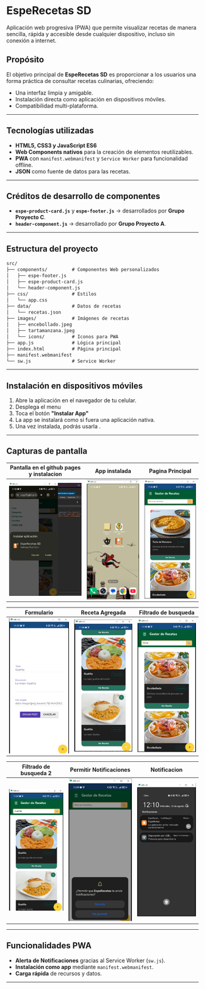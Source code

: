 # EspeRecetas SD

Aplicación web progresiva (PWA) que permite visualizar recetas de manera sencilla, rápida y accesible desde cualquier dispositivo, incluso sin conexión a internet.

## Propósito
El objetivo principal de **EspeRecetas SD** es proporcionar a los usuarios una forma práctica de consultar recetas culinarias, ofreciendo:
- Una interfaz limpia y amigable.
- Instalación directa como aplicación en dispositivos móviles.
- Compatibilidad multi-plataforma.

---

## Tecnologías utilizadas
- **HTML5, CSS3 y JavaScript ES6**
- **Web Components nativos** para la creación de elementos reutilizables.
- **PWA** con `manifest.webmanifest` y `Service Worker` para funcionalidad offline.
- **JSON** como fuente de datos para las recetas.

---

## Créditos de desarrollo de componentes
- **`espe-product-card.js`** y **`espe-footer.js`** → desarrollados por **Grupo Proyecto C**.
- **`header-component.js`** → desarrollado por **Grupo Proyecto A**.

---

## Estructura del proyecto
```
src/
├── components/         # Componentes Web personalizados
│   ├── espe-footer.js
│   ├── espe-product-card.js
│   └── header-component.js
├── css/                # Estilos
│   └── app.css
├── data/               # Datos de recetas
│   └── recetas.json
├── images/             # Imágenes de recetas
│   ├── encebollado.jpeg
│   ├── tartamanzana.jpeg
│   └── icons/          # Iconos para PWA
├── app.js              # Lógica principal
├── index.html          # Página principal
├── manifest.webmanifest
└── sw.js               # Service Worker
```

---

## Instalación en dispositivos móviles
1. Abre la aplicación en el navegador de tu celular.
2. Desplega el menu 
2. Toca el botón **"Instalar App"** 
3. La app se instalará como si fuera una aplicación nativa.
4. Una vez instalada, podrás usarla .

---

## Capturas de pantalla

| Pantalla en el  github pages y instalacion | App instalada | Pagina Principal |
|--------------------|-----------------|-----------------|
| ![GithubPages](./src/images/docs/instalarapp.png) | ![pantalla2](./src/images/docs/appinstalada.png) | ![pantalla3](./src/images/docs/paginaprincipal.png) |


| Formulario | Receta Agregada | Filtrado de busqueda | 
|--------------------|-----------------|-----------------|
| ![formapp](./src/images/docs/formparaagregacionreceta.png) | ![RecetaAgregada](./src/images/docs/cardrecetagregada.png) | ![Filtrado](./src/images/docs/fltradodebusqueda.png) |

| Filtrado de busqueda 2| Permitir Notificaciones | Notificacion |
|--------------------|-----------------|-----------------|
| ![Filtrado2](./src/images/docs/fltradodebusqueda2.png) | ![Noti](./src/images/docs/PermitirNoti.png) | ![Noti](./src/images/docs/notificacion.png) |


---


## Funcionalidades PWA
- **Alerta de Notificaciones** gracias al Service Worker (`sw.js`).
- **Instalación como app** mediante `manifest.webmanifest`.
- **Carga rápida** de recursos y datos.

---
